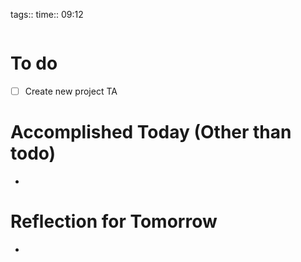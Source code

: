 tags:: 
time:: 09:12

```wakatime
```


# To do
- [ ] Create new project TA

# Accomplished Today (Other than todo)
- 

# Reflection for Tomorrow
- 